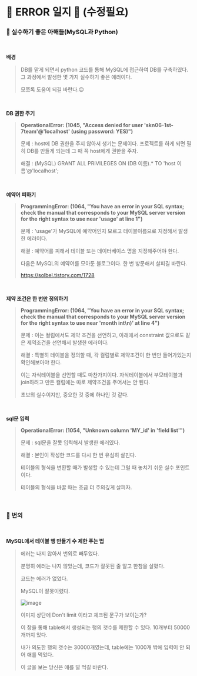 # 🚨 ERROR 일지 🚨 (수정필요)

### 📌 실수하기 좋은 아해들(MySQL과 Python)

<br/>

**배경**
> DB를 맡게 되면서 python 코드를 통해 MySQL에 접근하여 DB를 구축하였다. 그 과정에서 발생한 몇 가지 실수하기 좋은 에러이다.
> 
> 모쪼록 도움이 되길 바란다.😉

<br/>

**DB 권한 주기**
> **OperationalError: (1045, "Access denied for user 'skn06-1st-7team'@'localhost' (using password: YES)")**
> 
> 문제 : host에 DB 권한을 주지 않아서 생기는 문제이다. 프로젝트를 하게 되면 필히 DB를 만들게 되는데 그 때 꼭 host에게 권한을 주자.
> 
> 해결 : (MySQL) GRANT ALL PRIVILEGES ON (DB 이름).* TO 'host 이름'@'localhost';

<br/>

**예약어 피하기**
> **ProgrammingError: (1064, "You have an error in your SQL syntax; check the manual that corresponds to your MySQL server version for the right syntax to use near 'usage' at line 1")**
> 
> 문제 : 'usage'가 MySQL에 예약어인지 모르고 테이블이름으로 지정해서 발생한 에러이다. 
> 
> 해결 : 예약어를 피해서 테이블 또는 데이터베이스 명을 지정해주어야 한다.
>
> 다음은 MySQL의 예약어를 모아둔 블로그이다. 한 번 방문해서 살피길 바란다. 
>
> https://solbel.tistory.com/1728 

<br/>

**제약 조건은 한 번만 정의하기**
> **ProgrammingError: (1064, "You have an error in your SQL syntax; check the manual that corresponds to your MySQL server version for the right syntax to use near 'month int\n)' at line 4")**
> 
> 문제 : 이는 컬럼에서도 제약 조건을 선언하고, 아래에서 constraint 값으로도 같은 제약조건을 선언해서 발생한 에러이다. 
> 
> 해결 : 특별히 테이블을 정의할 때, 각 컬럼별로 제약조건이 한 번만 들어가있는지 확인해보아야 한다.
>
> 이는 자식테이블을 선언할 때도 마찬가지이다. 자식테이블에서 부모테이블과 join하려고 만든 컬럼에는 따로 제약조건을 주어서는 안 된다. 
>
> 초보의 실수이지만, 중요한 것 중에 하나인 것 같다. 

<br/>

**sql문 입력**
>**OperationalError: (1054, "Unknown column 'MY_id' in 'field list'")**
>
> 문제 : sql문을 잘못 입력해서 발생한 에러였다. 
> 
> 해결 : 본인이 작성한 코드를 다시 한 번 유심히 살핀다. 
>
> 테이블의 형식을 변환할 때가 발생할 수 있는데 그럴 때 놓치기 쉬운 실수 포인트이다.
>
> 테이블의 형식을 바꿀 때는 조금 더 주의깊게 살피자. 

<br/>

### 📌 번외

<br/>

**MySQL에서 테이블 행 만들기 수 제한 푸는 법**
> 에러는 나지 않아서 번외로 빼두었다.
>
> 분명히 에러는 나지 않았는데, 코드가 잘못된 줄 알고 한참을 살폈다.
>
> 코드는 에러가 없었다.
>
> MySQL이 잘못이렸다.
>
> ![image](https://github.com/user-attachments/assets/2ded1b45-3ac2-4b1a-811f-fedd270ec14c)
>
> 이미지 상단에 Don't limit 이라고 체크된 문구가 보이는가?
>
> 이 창을 통해 table에서 생성되는 행의 갯수를 제한할 수 있다. 10개부터 50000개까지 있다.
>
> 내가 의도한 행의 갯수는 30000개였는데, table에는 1000개 밖에 입력이 안 되어 애를 먹었다.
>
> 이 글을 보는 당신은 애를 덜 먹길 바란다. 

<br/>
